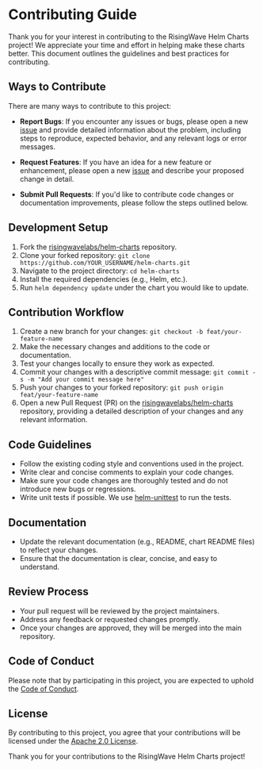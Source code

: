 # Contributing Guide

Thank you for your interest in contributing to the RisingWave Helm Charts project! We appreciate your time and effort in helping make these charts better. This document outlines the guidelines and best practices for contributing.

## Ways to Contribute

There are many ways to contribute to this project:

- **Report Bugs**: If you encounter any issues or bugs, please open a new [issue](https://github.com/risingwavelabs/helm-charts/issues/new/choose) and provide detailed information about the problem, including steps to reproduce, expected behavior, and any relevant logs or error messages.

- **Request Features**: If you have an idea for a new feature or enhancement, please open a new [issue](https://github.com/risingwavelabs/helm-charts/issues/new/choose) and describe your proposed change in detail.

- **Submit Pull Requests**: If you'd like to contribute code changes or documentation improvements, please follow the steps outlined below.

## Development Setup

1. Fork the [risingwavelabs/helm-charts](https://github.com/risingwavelabs/helm-charts) repository.
2. Clone your forked repository: `git clone https://github.com/YOUR_USERNAME/helm-charts.git`
3. Navigate to the project directory: `cd helm-charts`
4. Install the required dependencies (e.g., Helm, etc.).
5. Run `helm dependency update` under the chart you would like to update.

## Contribution Workflow

1. Create a new branch for your changes: `git checkout -b feat/your-feature-name`
2. Make the necessary changes and additions to the code or documentation.
3. Test your changes locally to ensure they work as expected.
4. Commit your changes with a descriptive commit message: `git commit -s -m "Add your commit message here"`
5. Push your changes to your forked repository: `git push origin feat/your-feature-name`
6. Open a new Pull Request (PR) on the [risingwavelabs/helm-charts](https://github.com/risingwavelabs/helm-charts) repository, providing a detailed description of your changes and any relevant information.

## Code Guidelines

- Follow the existing coding style and conventions used in the project.
- Write clear and concise comments to explain your code changes.
- Make sure your code changes are thoroughly tested and do not introduce new bugs or regressions.
- Write unit tests if possible. We use [helm-unittest](https://github.com/helm-unittest/helm-unittest) to run the tests.

## Documentation

- Update the relevant documentation (e.g., README, chart README files) to reflect your changes.
- Ensure that the documentation is clear, concise, and easy to understand.

## Review Process

- Your pull request will be reviewed by the project maintainers.
- Address any feedback or requested changes promptly.
- Once your changes are approved, they will be merged into the main repository.

## Code of Conduct

Please note that by participating in this project, you are expected to uphold the [Code of Conduct](https://gist.githubusercontent.com/TennyZhuang/f00be7f16996ea48effb049aa7be4d66/raw/c6e188e3cf079bf8335a8b12235ad427fd0be50b/RW_CLA).

## License

By contributing to this project, you agree that your contributions will be licensed under the [Apache 2.0 License](LICENSE).

Thank you for your contributions to the RisingWave Helm Charts project!
